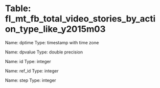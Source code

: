 Table: fl_mt_fb_total_video_stories_by_action_type_like_y2015m03
================================================================

Name: dptime
Type: timestamp with time zone

Name: dpvalue
Type: double precision

Name: id
Type: integer

Name: ref_id
Type: integer

Name: step
Type: integer

